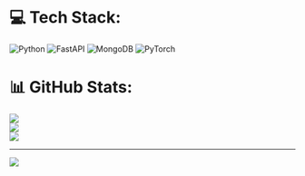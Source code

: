 
# 💻 Tech Stack:
![Python](https://img.shields.io/badge/python-3670A0?style=for-the-badge&logo=python&logoColor=ffdd54) ![FastAPI](https://img.shields.io/badge/FastAPI-005571?style=for-the-badge&logo=fastapi) ![MongoDB](https://img.shields.io/badge/MongoDB-%234ea94b.svg?style=for-the-badge&logo=mongodb&logoColor=white) ![PyTorch](https://img.shields.io/badge/PyTorch-%23EE4C2C.svg?style=for-the-badge&logo=PyTorch&logoColor=white)
# 📊 GitHub Stats:
![](https://github-readme-stats.vercel.app/api?username=mtdamir&theme=dark&hide_border=false&include_all_commits=false&count_private=false)<br/>
![](https://github-readme-streak-stats.herokuapp.com/?user=mtdamir&theme=dark&hide_border=false)<br/>
![](https://github-readme-stats.vercel.app/api/top-langs/?username=mtdamir&theme=dark&hide_border=false&include_all_commits=false&count_private=false&layout=compact)

---
[![](https://visitcount.itsvg.in/api?id=mtdamir&icon=0&color=0)](https://visitcount.itsvg.in)

<!-- Proudly created with GPRM ( https://gprm.itsvg.in ) -->

